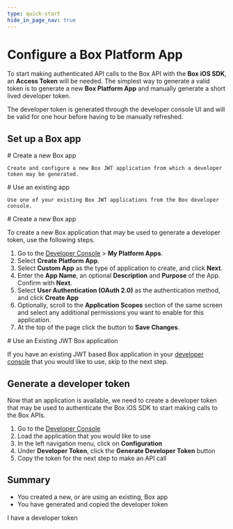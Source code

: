 ```yaml
---
type: quick-start
hide_in_page_nav: true
---
```


# Configure a Box Platform App

To start making authenticated API calls to the Box API with the **Box iOS SDK**, an **Access Token** will be needed. The simplest way to generate a valid
token is to generate a new **Box Platform App** and manually generate a short lived developer token.

The developer token is generated through the developer console UI and will be
valid for one hour before having to be manually refreshed.

## Set up a Box app

<Grid columns='2'>
  <Choose option='ios.app_type' value='create_new' color='blue'>
    # Create a new Box app

    Create and configure a new Box JWT application from which a developer
    token may be generated.
  </Choose>

  <Choose option='ios.app_type' value='use_own' color='red'>
    # Use an existing app

    Use one of your existing Box JWT applications from the Box developer
    console.
  </Choose>
</Grid>

<Choice option='ios.app_type' value='create_new' color='blue'>
  # Create a new Box app

  To create a new Box application that may be used to generate a developer
  token, use the following steps.

  1. Go to the [Developer Console][devconsole] > **My Platform Apps**.
  2. Select **Create Platform App**.
  3. Select **Custom App** as the type of application to create, and click **Next**.
  4. Enter the **App Name**, an optional **Description** and **Purpose** of the App. Confirm with **Next**.
  5. Select **User Authentication (OAuth 2.0)** as the authentication method, and click **Create App**
  8. Optionally, scroll to the **Application Scopes** section of the same screen and select any additional permissions you want to enable for this application.
  9. At the top of the page click the button to **Save Changes**.
</Choice>

<Choice option='ios.app_type' value='use_own' color='blue'>
  # Use an Existing JWT Box application

  If you have an existing JWT based Box application in your
  [developer console][devconsole] that you
  would like to use, skip to the next step.
</Choice>

## Generate a developer token

Now that an application is available, we need to create a developer token that
may be used to authenticate the Box iOS SDK to start making calls to the Box
APIs.

1. Go to the [Developer Console][devconsole]
2. Load the application that you would like to use
3. In the left navigation menu, click on **Configuration**
4. Under **Developer Token**, click the **Generate Developer Token** button
5. Copy the token for the next step to make an API call

## Summary

* You created a new, or are using an existing, Box app
* You have generated and copied the developer token

<Observe option='ios.app_type' value='use_own,create_new_'>
  <Next>I have a developer token</Next>
</Observe>

[devconsole]: https://cloud.app.box.com/developers/console